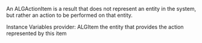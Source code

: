 An ALGActionItem is a result that does not represent an entity in the system, but rather an action to be performed on that entity.

Instance Variables
	provider:		ALGItem 		the entity that provides the action represented by this item
